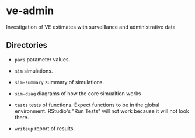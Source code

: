 # ve-admin

Investigation of VE estimates with surveillance and administrative data

## Directories

* `pars` parameter values.

* `sim` simulations.

* `sim-summary` summary of simulations.

* `sim-diag` diagrams of how the core simualtion works

* `tests` tests of functions. Expect functions to be in the global environment. RStudio's "Run Tests" will not work because it will not look there.

* `writeup` report of results.
